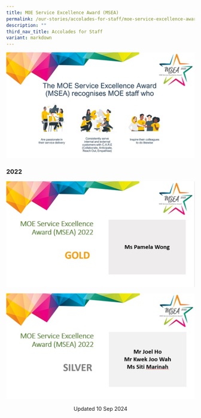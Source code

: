 ```yaml
---
title: MOE Service Excellence Award (MSEA)
permalink: /our-stories/accolades-for-staff/moe-service-excellence-award-msea/
description: ""
third_nav_title: Accolades for Staff
variant: markdown
---
```

![](/images/MSEA%202022%201.jpg)

### 2022
![](/images/MSEA%202022%203.jpg)

![](/images/MSEA%202022%202.jpg)


<center> Updated 10 Sep 2024 </center>